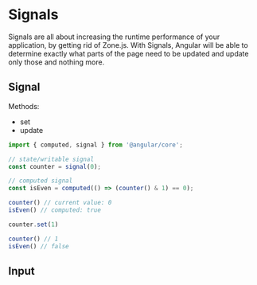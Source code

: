 # Signals

Signals are all about increasing the runtime performance of your application, by getting rid of Zone.js. With Signals, Angular will be able to determine exactly what parts of the page need to be updated and update only those and nothing more.

## Signal

Methods:

- set
- update

```ts
import { computed, signal } from '@angular/core';

// state/writable signal
const counter = signal(0);

// computed signal
const isEven = computed(() => (counter() & 1) == 0);

counter() // current value: 0
isEven() // computed: true

counter.set(1)

counter() // 1
isEven() // false
```

## Input
